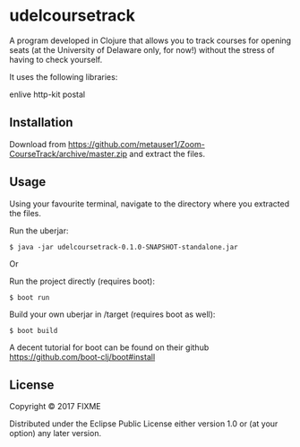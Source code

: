 # udelcoursetrack

A program developed in Clojure that allows you to track courses for opening seats (at the University of Delaware only, for now!) without the stress of having to check yourself.

It uses the following libraries:

enlive 
http-kit 
postal

## Installation

Download from https://github.com/metauser1/Zoom-CourseTrack/archive/master.zip and extract the files.

## Usage

Using your favourite terminal, navigate to the directory where you extracted the files.

Run the uberjar:

    $ java -jar udelcoursetrack-0.1.0-SNAPSHOT-standalone.jar

Or

Run the project directly (requires boot):

    $ boot run

Build your own uberjar in /target (requires boot as well):

    $ boot build    

A decent tutorial for boot can be found on their github https://github.com/boot-clj/boot#install

## License

Copyright © 2017 FIXME

Distributed under the Eclipse Public License either version 1.0 or (at
your option) any later version.
